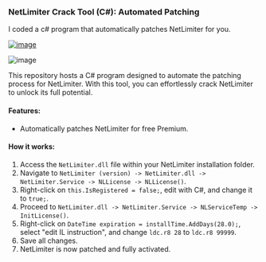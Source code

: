 ### NetLimiter Crack Tool (C#): Automated Patching
I coded a c# program that automatically patches NetLimiter for you.

[![image](https://gist.github.com/assets/45830921/14b124b7-3026-4b9e-bfe4-816b60d4e666)](https://gist.github.com/assets/45830921/28feb274-c0b9-4f2d-ac1b-3e9d492c2cb9)

![image](https://github.com/Baseult/NetLimiterCrack/assets/45830921/df62b060-dde4-41cd-8851-b74b7b7afa1e)

This repository hosts a C# program designed to automate the patching process for NetLimiter. With this tool, you can effortlessly crack NetLimiter to unlock its full potential. 

#### Features:
- Automatically patches NetLimiter for free Premium.

#### How it works:
1. Access the `NetLimiter.dll` file within your NetLimiter installation folder.
2. Navigate to `NetLimiter (version) -> NetLimiter.dll -> NetLimiter.Service -> NLLicense -> NLLicense()`.
3. Right-click on `this.IsRegistered = false;`, edit with C#, and change it to `true;`.
4. Proceed to `NetLimiter.dll -> NetLimiter.Service -> NLServiceTemp -> InitLicense()`.
5. Right-click on `DateTime expiration = installTime.AddDays(28.0);`, select "edit IL instruction", and change `ldc.r8 28` to `ldc.r8 99999`.
6. Save all changes.
7. NetLimiter is now patched and fully activated.
